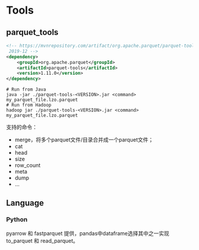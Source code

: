 # Tools

## parquet_tools

```xml
<!-- https://mvnrepository.com/artifact/org.apache.parquet/parquet-tools 
 2019-12 -->
<dependency>
    <groupId>org.apache.parquet</groupId>
    <artifactId>parquet-tools</artifactId>
    <version>1.11.0</version>
</dependency>
```

```shell
# Run from Java
java -jar ./parquet-tools-<VERSION>.jar <command> my_parquet_file.lzo.parquet
# Run from Hadoop
hadoop jar ./parquet-tools-<VERSION>.jar <command> my_parquet_file.lzo.parquet
```

支持的命令：

- merge，将多个parquet文件/目录合并成一个parquet文件；
- cat
- head
- size
- row_count
- meta
- dump
- ...

## Language

### Python

pyarrow 和 fastparquet 提供，pandas中dataframe选择其中之一实现 to_parquet 和 read_parquet。





